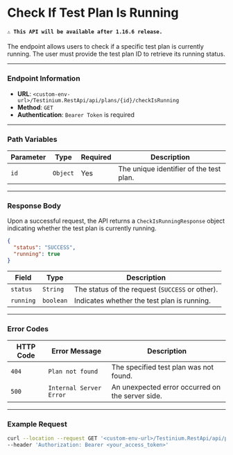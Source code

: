 # Check If Test Plan Is Running

#### `⚠️ This API will be available after 1.16.6 release.`

The endpoint allows users to check if a specific test plan is currently running. The user must provide the test plan ID to retrieve its running status.

***

### Endpoint Information

* **URL**: `<custom-env-url>/Testinium.RestApi/api/plans/{id}/checkIsRunning`
* **Method**: `GET`
* **Authentication**: `Bearer Token` is required

***

### Path Variables

| Parameter | Type     | Required | Description                             |
| --------- | -------- | -------- | --------------------------------------- |
| `id`      | `Object` | Yes      | The unique identifier of the test plan. |

***

### Response Body

Upon a successful request, the API returns a `CheckIsRunningResponse` object indicating whether the test plan is currently running.

```json
{
  "status": "SUCCESS",
  "running": true
}
```

| Field     | Type      | Description                                     |
| --------- | --------- | ----------------------------------------------- |
| `status`  | `String`  | The status of the request (`SUCCESS` or other). |
| `running` | `boolean` | Indicates whether the test plan is running.     |

***

### Error Codes

| HTTP Code | Error Message           | Description                                      |
| --------- | ----------------------- | ------------------------------------------------ |
| `404`     | `Plan not found`        | The specified test plan was not found.           |
| `500`     | `Internal Server Error` | An unexpected error occurred on the server side. |

***

### Example Request

```bash
curl --location --request GET '<custom-env-url>/Testinium.RestApi/api/plans/{id}/checkIsRunning' \
--header 'Authorization: Bearer <your_access_token>'
```
